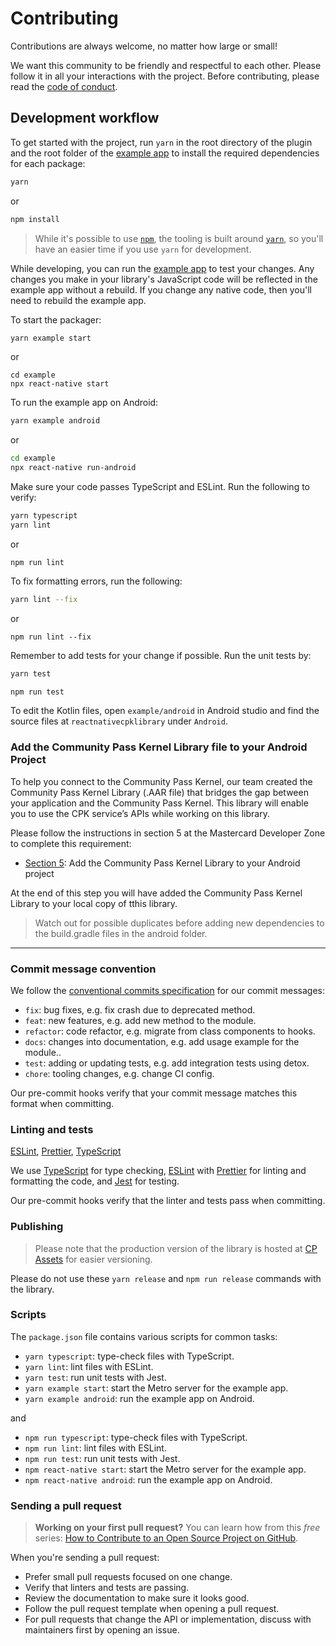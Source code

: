 # Contributing

Contributions are always welcome, no matter how large or small!

We want this community to be friendly and respectful to each other. Please follow it in all your interactions with the project. Before contributing, please read the [code of conduct](./CODE_OF_CONDUCT.md).

## Development workflow

To get started with the project, run `yarn` in the root directory of the plugin and the root folder of the [example app](/example/) to install the required dependencies for each package:

```sh
yarn
```

or

```sh
npm install

```

> While it's possible to use [`npm`](https://github.com/npm/cli), the tooling is built around [`yarn`](https://classic.yarnpkg.com/), so you'll have an easier time if you use `yarn` for development.

While developing, you can run the [example app](/example/) to test your changes. Any changes you make in your library's JavaScript code will be reflected in the example app without a rebuild. If you change any native code, then you'll need to rebuild the example app.

To start the packager:

```sh
yarn example start
```

or

```
cd example
npx react-native start
```

To run the example app on Android:

```sh
yarn example android
```

or

```sh
cd example
npx react-native run-android
```

Make sure your code passes TypeScript and ESLint. Run the following to verify:

```sh
yarn typescript
yarn lint
```

or

```
npm run lint
```

To fix formatting errors, run the following:

```sh
yarn lint --fix
```

or

```
npm run lint --fix
```

Remember to add tests for your change if possible. Run the unit tests by:

```sh
yarn test
```

```sh
npm run test
```

To edit the Kotlin files, open `example/android` in Android studio and find the source files at `reactnativecpklibrary` under `Android`.

### Add the Community Pass Kernel Library file to your Android Project

To help you connect to the Community Pass Kernel, our team created the Community Pass Kernel Library (.AAR file) that bridges the gap between your application and the Community Pass Kernel. This library will enable you to use the CPK service’s APIs while working on this library.

Please follow the instructions in section 5 at the Mastercard Developer Zone to complete this requirement:

- [Section 5](https://developer.mastercard.com/cp-kernel-integration-api/tutorial/getting-started-guide/step5/): Add the Community Pass Kernel Library to your Android project

At the end of this step you will have added the Community Pass Kernel Library to your local copy of tthis library.

> Watch out for possible duplicates before adding new dependencies to the build.gradle files in the android folder.

---

### Commit message convention

We follow the [conventional commits specification](https://www.conventionalcommits.org/en) for our commit messages:

- `fix`: bug fixes, e.g. fix crash due to deprecated method.
- `feat`: new features, e.g. add new method to the module.
- `refactor`: code refactor, e.g. migrate from class components to hooks.
- `docs`: changes into documentation, e.g. add usage example for the module..
- `test`: adding or updating tests, e.g. add integration tests using detox.
- `chore`: tooling changes, e.g. change CI config.

Our pre-commit hooks verify that your commit message matches this format when committing.

### Linting and tests

[ESLint](https://eslint.org/), [Prettier](https://prettier.io/), [TypeScript](https://www.typescriptlang.org/)

We use [TypeScript](https://www.typescriptlang.org/) for type checking, [ESLint](https://eslint.org/) with [Prettier](https://prettier.io/) for linting and formatting the code, and [Jest](https://jestjs.io/) for testing.

Our pre-commit hooks verify that the linter and tests pass when committing.

### Publishing

> Please note that the production version of the library is hosted at [CP Assets](https://developer.mastercard.com/cp-kernel-integration-api/documentation/cp-assets/cp-assets-request/) for easier versioning.

Please do not use these `yarn release` and `npm run release` commands with the library.

### Scripts

The `package.json` file contains various scripts for common tasks:

- `yarn typescript`: type-check files with TypeScript.
- `yarn lint`: lint files with ESLint.
- `yarn test`: run unit tests with Jest.
- `yarn example start`: start the Metro server for the example app.
- `yarn example android`: run the example app on Android.

and

- `npm run typescript`: type-check files with TypeScript.
- `npm run lint`: lint files with ESLint.
- `npm run test`: run unit tests with Jest.
- `npm react-native start`: start the Metro server for the example app.
- `npm react-native android`: run the example app on Android.

### Sending a pull request

> **Working on your first pull request?** You can learn how from this _free_ series: [How to Contribute to an Open Source Project on GitHub](https://app.egghead.io/playlists/how-to-contribute-to-an-open-source-project-on-github).

When you're sending a pull request:

- Prefer small pull requests focused on one change.
- Verify that linters and tests are passing.
- Review the documentation to make sure it looks good.
- Follow the pull request template when opening a pull request.
- For pull requests that change the API or implementation, discuss with maintainers first by opening an issue.
